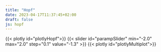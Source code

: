 ```yaml
---
title: "Hopf"
date: 2023-04-17T11:37:45+02:00
draft: false
js: hopf
---
```


{{< plotly id="plotlyHopf">}}
{{< slider id="parampSlider" min="-2.0" max="2.0" step="0.1" value="-1.3" >}}
{{< plotly id="plotlyMultiplot">}}

